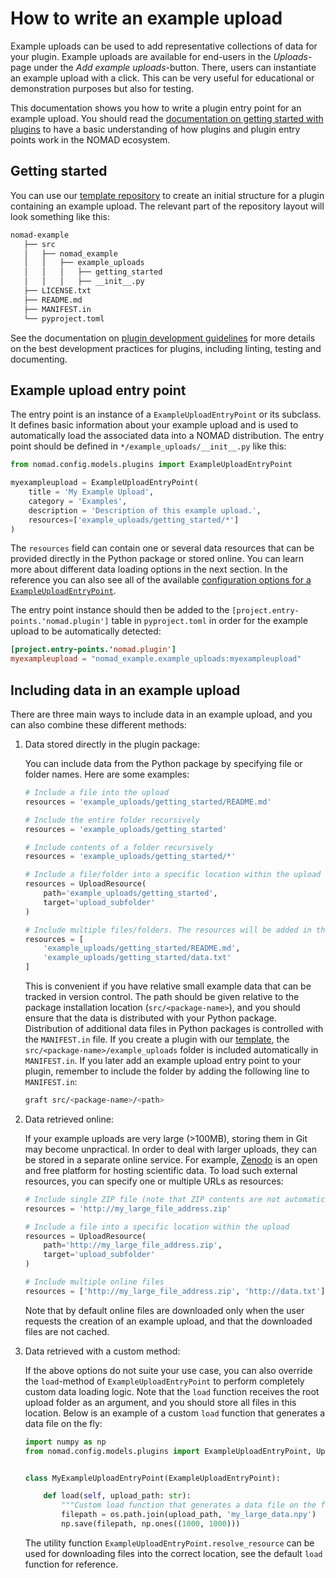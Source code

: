 # How to write an example upload

Example uploads can be used to add representative collections of data for your plugin. Example uploads are available for end-users in the *Uploads*-page under the *Add example uploads*-button. There, users can instantiate an example upload with a click. This can be very useful for educational or demonstration purposes but also for testing.

This documentation shows you how to write a plugin entry point for an example upload. You should read the [documentation on getting started with plugins](./plugins.md) to have a basic understanding of how plugins and plugin entry points work in the NOMAD ecosystem.

## Getting started

You can use our [template repository](https://github.com/FAIRmat-NFDI/nomad-plugin-template) to create an initial structure for a plugin containing an example upload. The relevant part of the repository layout will look something like this:

```txt
nomad-example
   ├── src
   │   ├── nomad_example
   │   │   ├── example_uploads
   │   │   │   ├── getting_started
   │   │   │   ├── __init__.py
   ├── LICENSE.txt
   ├── README.md
   ├── MANIFEST.in
   └── pyproject.toml
```

See the documentation on [plugin development guidelines](./plugins.md#plugin-development-guidelines) for more details on the best development practices for plugins, including linting, testing and documenting.

## Example upload entry point

The entry point is an instance of a `ExampleUploadEntryPoint` or its subclass. It defines basic information about your example upload and is used to automatically load the associated data into a NOMAD distribution. The entry point should be defined in `*/example_uploads/__init__.py` like this:

```python
from nomad.config.models.plugins import ExampleUploadEntryPoint

myexampleupload = ExampleUploadEntryPoint(
    title = 'My Example Upload',
    category = 'Examples',
    description = 'Description of this example upload.',
    resources=['example_uploads/getting_started/*']
)
```

The `resources` field can contain one or several data resources that can be provided directly in the Python package or stored online. You can learn more about different data loading options in the next section. In the reference you can also see all of the available [configuration options for a `ExampleUploadEntryPoint`](../../reference/plugins.md#exampleuploadentrypoint).

The entry point instance should then be added to the `[project.entry-points.'nomad.plugin']` table in `pyproject.toml` in order for the example upload to be automatically detected:

```toml
[project.entry-points.'nomad.plugin']
myexampleupload = "nomad_example.example_uploads:myexampleupload"
```

## Including data in an example upload

There are three main ways to include data in an example upload, and you can also combine these different methods:

1. Data stored directly in the plugin package:

    You can include data from the Python package by specifying file or folder names. Here are some examples:

    ```python
    # Include a file into the upload
    resources = 'example_uploads/getting_started/README.md'

    # Include the entire folder recursively
    resources = 'example_uploads/getting_started'

    # Include contents of a folder recursively
    resources = 'example_uploads/getting_started/*'

    # Include a file/folder into a specific location within the upload
    resources = UploadResource(
        path='example_uploads/getting_started',
        target='upload_subfolder'
    )

    # Include multiple files/folders. The resources will be added in the given order.
    resources = [
        'example_uploads/getting_started/README.md',
        'example_uploads/getting_started/data.txt'
    ]
    ```

    This is convenient if you have relative small example data that can be tracked in version control. The path should be given relative to the package installation location (`src/<package-name>`), and you should ensure that the data is distributed with your Python package. Distribution of additional data files in Python packages is controlled with the `MANIFEST.in` file. If you create a plugin with our [template](https://github.com/FAIRmat-NFDI/nomad-plugin-template), the `src/<package-name>/example_uploads` folder is included automatically in `MANIFEST.in`. If you later add an example upload entry point to your plugin, remember to include the folder by adding the following line to `MANIFEST.in`:

    ```sh
    graft src/<package-name>/<path>
    ```

2. Data retrieved online:

    If your example uploads are very large (>100MB), storing them in Git may become unpractical. In order to deal with larger uploads, they can be stored in a separate online service. For example, [Zenodo](https://zenodo.org/) is an open and free platform for hosting scientific data. To load such external resources, you can specify one or multiple URLs as resources:

    ```python
    # Include single ZIP file (note that ZIP contents are not automatically extracted)
    resources = 'http://my_large_file_address.zip'

    # Include a file into a specific location within the upload
    resources = UploadResource(
        path='http://my_large_file_address.zip',
        target='upload_subfolder'
    )

    # Include multiple online files
    resources = ['http://my_large_file_address.zip', 'http://data.txt']
    ```

    Note that by default online files are downloaded only when the user requests the creation of an example upload, and that the downloaded files are not cached.

3. Data retrieved with a custom method:

    If the above options do not suite your use case, you can also override the `load`-method of `ExampleUploadEntryPoint` to perform completely custom data loading logic. Note that the `load` function receives the root upload folder as an argument, and you should store all files in this location. Below is an example of a custom `load` function that generates a data file on the fly:

    ```python
    import numpy as np
    from nomad.config.models.plugins import ExampleUploadEntryPoint, UploadPath


    class MyExampleUploadEntryPoint(ExampleUploadEntryPoint):

        def load(self, upload_path: str):
            """Custom load function that generates a data file on the fly."""
            filepath = os.path.join(upload_path, 'my_large_data.npy')
            np.save(filepath, np.ones((1000, 1000)))
    ```

    The utility function `ExampleUploadEntryPoint.resolve_resource` can be used for downloading files into the correct location, see the default `load` function for reference.